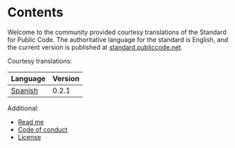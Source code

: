 # Contents

Welcome to the community provided courtesy translations of the Standard for Public Code.
The authoritative language for the standard is English, and the current version is published at [standard.publiccode.net](https://standard.publiccode.net).

Courtesy translations:

| Language | Version |
|----------|---------|
| [Spanish](es/index.md) | 0.2.1 |

Additional:

* [Read me](README.md)
* [Code of conduct](CODE_OF_CONDUCT.md)
* [License](LICENSE)
